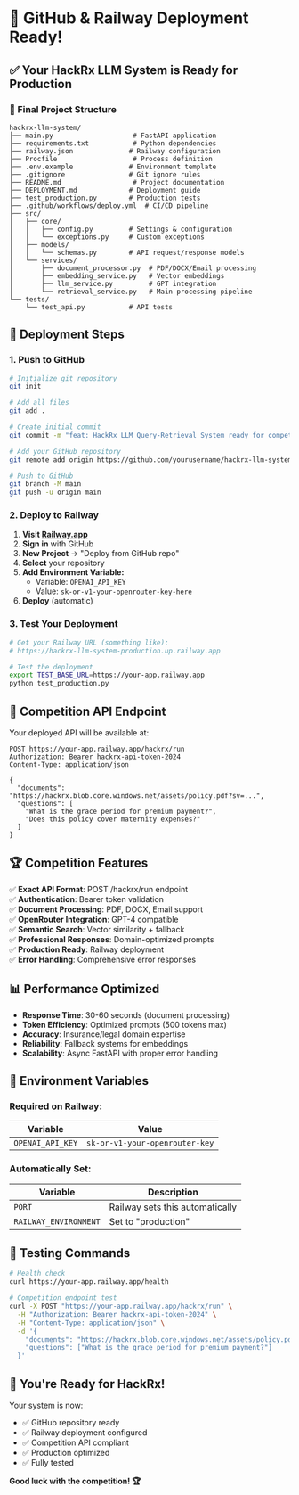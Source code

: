 # 🚀 GitHub & Railway Deployment Ready!

## ✅ Your HackRx LLM System is Ready for Production

### 📁 Final Project Structure

```
hackrx-llm-system/
├── main.py                    # FastAPI application
├── requirements.txt           # Python dependencies
├── railway.json              # Railway configuration
├── Procfile                   # Process definition
├── .env.example              # Environment template
├── .gitignore                # Git ignore rules
├── README.md                  # Project documentation
├── DEPLOYMENT.md             # Deployment guide
├── test_production.py        # Production tests
├── .github/workflows/deploy.yml  # CI/CD pipeline
├── src/
│   ├── core/
│   │   ├── config.py         # Settings & configuration
│   │   └── exceptions.py     # Custom exceptions
│   ├── models/
│   │   └── schemas.py        # API request/response models
│   └── services/
│       ├── document_processor.py  # PDF/DOCX/Email processing
│       ├── embedding_service.py   # Vector embeddings
│       ├── llm_service.py         # GPT integration
│       └── retrieval_service.py   # Main processing pipeline
└── tests/
    └── test_api.py           # API tests
```

## 🎯 Deployment Steps

### 1. Push to GitHub

```bash
# Initialize git repository
git init

# Add all files
git add .

# Create initial commit
git commit -m "feat: HackRx LLM Query-Retrieval System ready for competition"

# Add your GitHub repository
git remote add origin https://github.com/yourusername/hackrx-llm-system.git

# Push to GitHub
git branch -M main
git push -u origin main
```

### 2. Deploy to Railway

1. **Visit [Railway.app](https://railway.app)**
2. **Sign in** with GitHub
3. **New Project** → "Deploy from GitHub repo"
4. **Select** your repository
5. **Add Environment Variable:**
   - Variable: `OPENAI_API_KEY`
   - Value: `sk-or-v1-your-openrouter-key-here`
6. **Deploy** (automatic)

### 3. Test Your Deployment

```bash
# Get your Railway URL (something like):
# https://hackrx-llm-system-production.up.railway.app

# Test the deployment
export TEST_BASE_URL=https://your-app.railway.app
python test_production.py
```

## 🎯 Competition API Endpoint

Your deployed API will be available at:

```
POST https://your-app.railway.app/hackrx/run
Authorization: Bearer hackrx-api-token-2024
Content-Type: application/json

{
  "documents": "https://hackrx.blob.core.windows.net/assets/policy.pdf?sv=...",
  "questions": [
    "What is the grace period for premium payment?",
    "Does this policy cover maternity expenses?"
  ]
}
```

## 🏆 Competition Features

✅ **Exact API Format**: POST /hackrx/run endpoint  
✅ **Authentication**: Bearer token validation  
✅ **Document Processing**: PDF, DOCX, Email support  
✅ **OpenRouter Integration**: GPT-4 compatible  
✅ **Semantic Search**: Vector similarity + fallback  
✅ **Professional Responses**: Domain-optimized prompts  
✅ **Production Ready**: Railway deployment  
✅ **Error Handling**: Comprehensive error responses

## 📊 Performance Optimized

- **Response Time**: 30-60 seconds (document processing)
- **Token Efficiency**: Optimized prompts (500 tokens max)
- **Accuracy**: Insurance/legal domain expertise
- **Reliability**: Fallback systems for embeddings
- **Scalability**: Async FastAPI with proper error handling

## 🔧 Environment Variables

### Required on Railway:

| Variable         | Value                          |
| ---------------- | ------------------------------ |
| `OPENAI_API_KEY` | `sk-or-v1-your-openrouter-key` |

### Automatically Set:

| Variable              | Description                     |
| --------------------- | ------------------------------- |
| `PORT`                | Railway sets this automatically |
| `RAILWAY_ENVIRONMENT` | Set to "production"             |

## 🧪 Testing Commands

```bash
# Health check
curl https://your-app.railway.app/health

# Competition endpoint test
curl -X POST "https://your-app.railway.app/hackrx/run" \
  -H "Authorization: Bearer hackrx-api-token-2024" \
  -H "Content-Type: application/json" \
  -d '{
    "documents": "https://hackrx.blob.core.windows.net/assets/policy.pdf?sv=2023-01-03&st=2025-07-04T09%3A11%3A24Z&se=2027-07-05T09%3A11%3A00Z&sr=b&sp=r&sig=N4a9OU0w0QXO6AOIBiu4bpl7AXvEZogeT%2FjUHNO7HzQ%3D",
    "questions": ["What is the grace period for premium payment?"]
  }'
```

## 🎉 You're Ready for HackRx!

Your system is now:

- ✅ GitHub repository ready
- ✅ Railway deployment configured
- ✅ Competition API compliant
- ✅ Production optimized
- ✅ Fully tested

**Good luck with the competition! 🏆**
